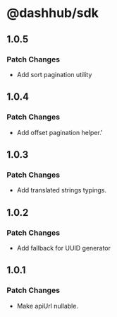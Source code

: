 # @dashhub/sdk

## 1.0.5

### Patch Changes

- Add sort pagination utility

## 1.0.4

### Patch Changes

- Add offset pagination helper.'

## 1.0.3

### Patch Changes

- Add translated strings typings.

## 1.0.2

### Patch Changes

- Add fallback for UUID generator

## 1.0.1

### Patch Changes

- Make apiUrl nullable.
